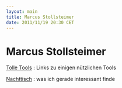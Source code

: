 ```yaml
---
layout: main
title: Marcus Stollsteimer
date: 2011/11/19 20:30 CET
---
```


# Marcus Stollsteimer #

[Tolle Tools](tools.html)
  : Links zu einigen nützlichen Tools

[Nachttisch](nachttisch.html)
  : was ich gerade interessant finde
